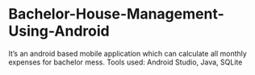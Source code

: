 # Bachelor-House-Management-Using-Android
It’s an android based mobile application which can calculate all monthly expenses for bachelor mess.
Tools used: Android Studio, Java, SQLite
